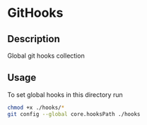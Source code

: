 # GitHooks

## Description
Global git hooks collection


## Usage

To set global hooks in this directory run
```bash
chmod +x ./hooks/*
git config --global core.hooksPath ./hooks
```